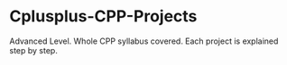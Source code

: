 # Cplusplus-CPP-Projects
Advanced Level. Whole CPP syllabus covered. Each project is explained step by step.
